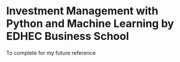 #  Investment Management with Python and Machine Learning by EDHEC Business School 

To complete for my future reference 

